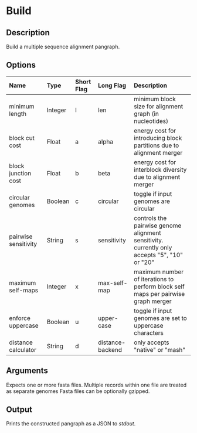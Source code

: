 # Build

## Description
Build a multiple sequence alignment pangraph.

## Options
Name | Type | Short Flag | Long Flag | Description
:-------------- | :------- | :------ | :------- | :-------------------------
minimum length | Integer | l | len | minimum block size for alignment graph (in nucleotides)
block cut cost | Float | a | alpha | energy cost for introducing block partitions due to alignment merger
block junction cost | Float | b | beta | energy cost for interblock diversity due to alignment merger
circular genomes | Boolean | c | circular | toggle if input genomes are circular
pairwise sensitivity | String | s | sensitivity | controls the pairwise genome alignment sensitivity. currently only accepts "5", "10" or "20"
maximum self-maps | Integer | x | max-self-map | maximum number of iterations to perform block self maps per pairwise graph merger
enforce uppercase | Boolean | u | upper-case | toggle if input genomes are set to uppercase characters
distance calculator | String | d | distance-backend | only accepts "native" or "mash"

## Arguments
Expects one or more fasta files.
Multiple records within one file are treated as separate genomes
Fasta files can be optionally gzipped.

## Output
Prints the constructed pangraph as a JSON to _stdout_.
